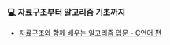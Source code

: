 ### 💻 자료구조부터 알고리즘 기초까지
* [자료구조와 함께 배우는 알고리즘 입문 - C언어 편](https://github.com/waeandway/algorithms-and-data-structures/blob/master/Doit-C/Doit-C.md)
